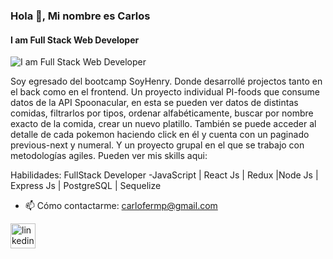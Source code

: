 ### Hola 👋, Mi nombre es Carlos
#### I am Full Stack Web Developer
![I am Full Stack Web Developer](https://th.bing.com/th/id/OIP.ocLeVnq-Ji45r8-NrtRXMAHaC5?pid=ImgDet&rs=1)

Soy egresado del bootcamp SoyHenry. Donde desarrollé projectos tanto en el back como en el frontend. 
Un proyecto individual PI-foods que consume datos de la API Spoonacular, en esta se pueden ver datos de distintas comidas, filtrarlos por tipos, ordenar alfabéticamente, buscar por nombre exacto de la comida, crear un nuevo platillo. También se puede acceder al detalle de cada pokemon haciendo click en él y cuenta con un paginado previous-next y numeral. Y un proyecto grupal en el que se trabajo con metodologías agiles.
Pueden ver mis skills aqui:

Habilidades: FullStack Developer -JavaScript  | React Js | Redux |Node Js |  Express Js | PostgreSQL |  Sequelize

- 📫 Cómo contactarme: carlofermp@gmail.com 


[<img src='https://cdn.jsdelivr.net/npm/simple-icons@3.0.1/icons/linkedin.svg' alt='linkedin' height='40'>](https://www.linkedin.com/in/https://www.linkedin.com/in/carlos-mamani-784992238//)  





<!--
**Carlos7847/Carlos7847** is a ✨ _special_ ✨ repository because its `README.md` (this file) appears on your GitHub profile.

Here are some ideas to get you started:

- 🔭 I’m currently working on ...
- 🌱 I’m currently learning ...
- 👯 I’m looking to collaborate on ...
- 🤔 I’m looking for help with ...
- 💬 Ask me about ...
- 📫 How to reach me: ...
- 😄 Pronouns: ...
- ⚡ Fun fact: ...
-->
